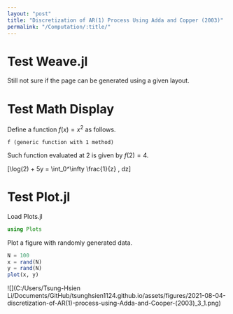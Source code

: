 ```yaml
---
layout: "post"
title: "Discretization of AR(1) Process Using Adda and Copper (2003)"
permalink: "/Computation/:title/"
---
```



# Test Weave.jl

Still not sure if the page can be generated using a given layout.

# Test Math Display

Define a function $f(x) = x^2$ as follows.

```
f (generic function with 1 method)
```





Such function evaluated at 2 is given by $f(2) = 4$.

\[\log(2) + 5y = \int_0^\infty \frac{1}{z} \, dz\]

# Test Plot.jl

Load Plots.jl

```julia
using Plots
```




Plot a figure with randomly generated data.

```julia
N = 100
x = rand(N)
y = rand(N)
plot(x, y)
```

![](C:/Users/Tsung-Hsien Li/Documents/GitHub/tsunghsien1124.github.io/assets/figures/2021-08-04-discretization-of-AR(1)-process-using-Adda-and-Cooper-(2003)_3_1.png)

